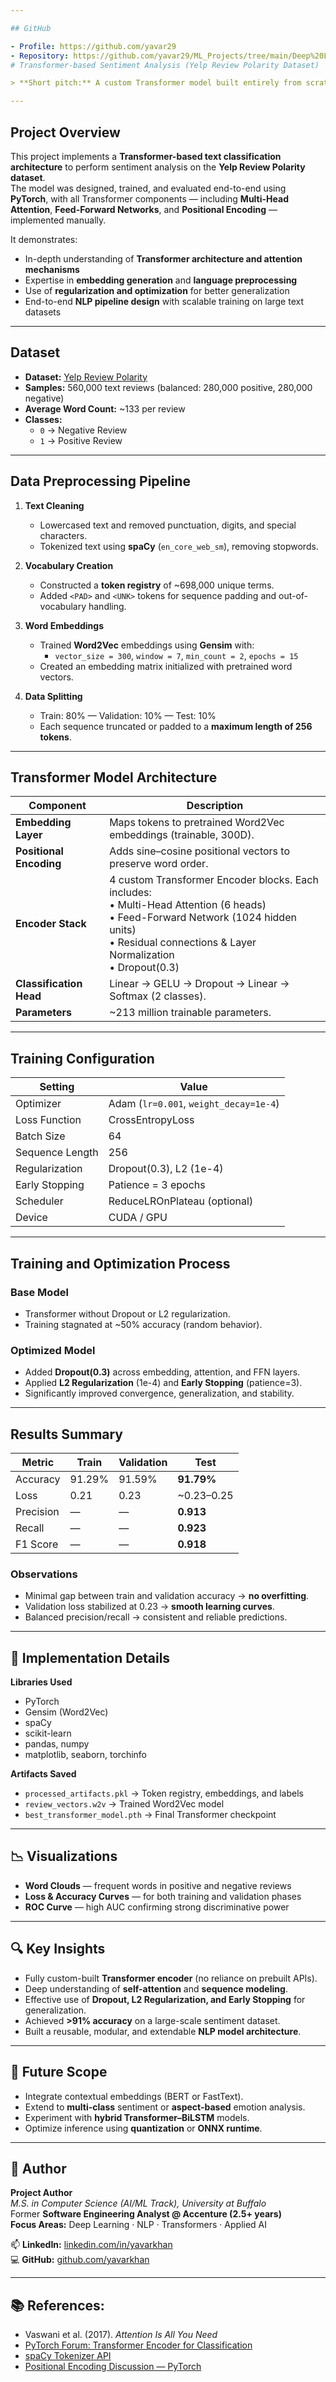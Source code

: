 ```yaml
---

## GitHub

- Profile: https://github.com/yavar29
- Repository: https://github.com/yavar29/ML_Projects/tree/main/Deep%20Learning%20Models/Transformer
# Transformer-based Sentiment Analysis (Yelp Review Polarity Dataset)

> **Short pitch:** A custom Transformer model built entirely from scratch in PyTorch to classify Yelp reviews as positive or negative using self-attention, positional encoding, and Word2Vec embeddings.

---
```


##  Project Overview
This project implements a **Transformer-based text classification architecture** to perform sentiment analysis on the **Yelp Review Polarity dataset**.  
The model was designed, trained, and evaluated end-to-end using **PyTorch**, with all Transformer components — including **Multi-Head Attention**, **Feed-Forward Networks**, and **Positional Encoding** — implemented manually.  

It demonstrates:
- In-depth understanding of **Transformer architecture and attention mechanisms**  
- Expertise in **embedding generation** and **language preprocessing**  
- Use of **regularization and optimization** for better generalization  
- End-to-end **NLP pipeline design** with scalable training on large text datasets  

---

##  Dataset

- **Dataset:** [Yelp Review Polarity](https://www.yelp.com/dataset)  
- **Samples:** 560,000 text reviews (balanced: 280,000 positive, 280,000 negative)  
- **Average Word Count:** ~133 per review  
- **Classes:**  
  - `0` → Negative Review  
  - `1` → Positive Review  

---

##  Data Preprocessing Pipeline

1. **Text Cleaning**
   - Lowercased text and removed punctuation, digits, and special characters.  
   - Tokenized text using **spaCy** (`en_core_web_sm`), removing stopwords.

2. **Vocabulary Creation**
   - Constructed a **token registry** of ~698,000 unique terms.  
   - Added `<PAD>` and `<UNK>` tokens for sequence padding and out-of-vocabulary handling.

3. **Word Embeddings**
   - Trained **Word2Vec** embeddings using **Gensim** with:
     - `vector_size = 300`, `window = 7`, `min_count = 2`, `epochs = 15`
   - Created an embedding matrix initialized with pretrained word vectors.

4. **Data Splitting**
   - Train: 80% — Validation: 10% — Test: 10%  
   - Each sequence truncated or padded to a **maximum length of 256 tokens**.

---

##  Transformer Model Architecture

| Component | Description |
|------------|-------------|
| **Embedding Layer** | Maps tokens to pretrained Word2Vec embeddings (trainable, 300D). |
| **Positional Encoding** | Adds sine–cosine positional vectors to preserve word order. |
| **Encoder Stack** | 4 custom Transformer Encoder blocks. Each includes:<br>• Multi-Head Attention (6 heads)<br>• Feed-Forward Network (1024 hidden units)<br>• Residual connections & Layer Normalization<br>• Dropout(0.3) |
| **Classification Head** | Linear → GELU → Dropout → Linear → Softmax (2 classes). |
| **Parameters** | ~213 million trainable parameters. |

---

##  Training Configuration

| Setting | Value |
|----------|--------|
| Optimizer | Adam (`lr=0.001`, `weight_decay=1e-4`) |
| Loss Function | CrossEntropyLoss |
| Batch Size | 64 |
| Sequence Length | 256 |
| Regularization | Dropout(0.3), L2 (1e-4) |
| Early Stopping | Patience = 3 epochs |
| Scheduler | ReduceLROnPlateau (optional) |
| Device | CUDA / GPU |

---

##  Training and Optimization Process

###  Base Model
- Transformer without Dropout or L2 regularization.  
- Training stagnated at ~50% accuracy (random behavior).

###  Optimized Model
- Added **Dropout(0.3)** across embedding, attention, and FFN layers.  
- Applied **L2 Regularization** (1e-4) and **Early Stopping** (patience=3).  
- Significantly improved convergence, generalization, and stability.

---

## Results Summary

| Metric | Train | Validation | Test |
|--------|--------|-------------|------|
| Accuracy | 91.29% | 91.59% | **91.79%** |
| Loss | 0.21 | 0.23 | ~0.23–0.25 |
| Precision | — | — | **0.913** |
| Recall | — | — | **0.923** |
| F1 Score | — | — | **0.918** |

### Observations
- Minimal gap between train and validation accuracy → **no overfitting**.  
- Validation loss stabilized at 0.23 → **smooth learning curves**.  
- Balanced precision/recall → consistent and reliable predictions.  

---

## 🧰 Implementation Details

**Libraries Used**
- PyTorch  
- Gensim (Word2Vec)  
- spaCy  
- scikit-learn  
- pandas, numpy  
- matplotlib, seaborn, torchinfo  

**Artifacts Saved**
- `processed_artifacts.pkl` → Token registry, embeddings, and labels  
- `review_vectors.w2v` → Trained Word2Vec model  
- `best_transformer_model.pth` → Final Transformer checkpoint  

---

## 📉 Visualizations
- **Word Clouds** — frequent words in positive and negative reviews  
- **Loss & Accuracy Curves** — for both training and validation phases  
- **ROC Curve** — high AUC confirming strong discriminative power  

---

## 🔍 Key Insights
- Fully custom-built **Transformer encoder** (no reliance on prebuilt APIs).  
- Deep understanding of **self-attention** and **sequence modeling**.  
- Effective use of **Dropout, L2 Regularization, and Early Stopping** for generalization.  
- Achieved **>91% accuracy** on a large-scale sentiment dataset.  
- Built a reusable, modular, and extendable **NLP model architecture**.

---

## 🚀 Future Scope
- Integrate contextual embeddings (BERT or FastText).  
- Extend to **multi-class** sentiment or **aspect-based** emotion analysis.  
- Experiment with **hybrid Transformer–BiLSTM** models.  
- Optimize inference using **quantization** or **ONNX runtime**.

---

## 👤 Author

**Project Author**  
*M.S. in Computer Science (AI/ML Track), University at Buffalo*  
Former **Software Engineering Analyst @ Accenture (2.5+ years)**  
**Focus Areas:** Deep Learning · NLP · Transformers · Applied AI  

📫 **LinkedIn:** [linkedin.com/in/yavarkhan](https://linkedin.com/in/yavarkhan)  
💻 **GitHub:** [github.com/yavarkhan](https://github.com/yavarkhan)

---

## 📚 References:
- Vaswani et al. (2017). *Attention Is All You Need*  
- [PyTorch Forum: Transformer Encoder for Classification](https://discuss.pytorch.org/t/nn-transformerencoder-for-classification/83021)  
- [spaCy Tokenizer API](https://spacy.io/api/tokenizer)  
- [Positional Encoding Discussion — PyTorch](https://discuss.pytorch.org/t/positional-encoding/175953)
